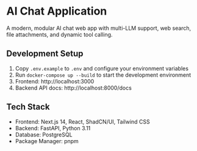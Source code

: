 # AI Chat Application

A modern, modular AI chat web app with multi-LLM support, web search, file attachments, and dynamic tool calling.

## Development Setup

1. Copy `.env.example` to `.env` and configure your environment variables
2. Run `docker-compose up --build` to start the development environment
3. Frontend: http://localhost:3000
4. Backend API docs: http://localhost:8000/docs

## Tech Stack

- Frontend: Next.js 14, React, ShadCN/UI, Tailwind CSS
- Backend: FastAPI, Python 3.11
- Database: PostgreSQL
- Package Manager: pnpm
